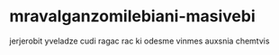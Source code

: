 # mravalganzomilebiani-masivebi

jerjerobit yveladze cudi ragac rac ki odesme vinmes auxsnia chemtvis
